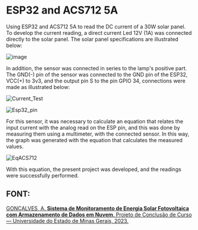 # ESP32 and ACS712 5A
Using ESP32 and ACS712 5A to read the DC current of a 30W solar panel. To develop the current reading, a direct current Led 12V (1A) was connected directly to the solar panel. The solar panel specifications are illustrated below:

![image](https://github.com/aricoelhog/ESP32_ACS712_5A/assets/139346671/e66f8b80-cddf-44ec-99f7-2ef0ce572ffb)

In addition, the sensor was connected in series to the lamp's positive part. The GND(-) pin of the sensor was connected to the GND pin of the ESP32, VCC(+) to 3v3, and the output pin S to the pin GPIO 34, connections were made as illustrated below:

![Current_Test](https://github.com/aricoelhog/ESP32_ACS712_5A/assets/139346671/8d1a6e26-5b5d-4678-ad1a-488ce3753ad1)

![Esp32_pin](https://github.com/aricoelhog/ESP32_ACS712_5A/assets/139346671/b8178d06-5c34-40dc-a4e9-e6fc8e3f68f2)

For this sensor, it was necessary to calculate an equation that relates the input current with the analog read on the ESP pin, and this was done by measuring them using a multimeter, with the connected sensor. In this way, the graph was generated with the equation that calculates the measured values.

![EqACS712](https://github.com/aricoelhog/ESP32_ACS712_5A/assets/139346671/7522037e-f2ed-4050-b0ea-fe0e70b9e69f)

With this equation, the present project was developed, and the readings were successfully performed.

## FONT: 
[GONÇALVES, A. **Sistema de Monitoramento de Energia Solar Fotovoltaica com Armazenamento de Dados em Nuvem**. Projeto de Conclusão de Curso — Universidade do Estado de Minas Gerais, 2023.](https://drive.google.com/file/d/1ge0Wb9ZYfXhWafDIYcRNHqw6Q1MuCGXX/view)

